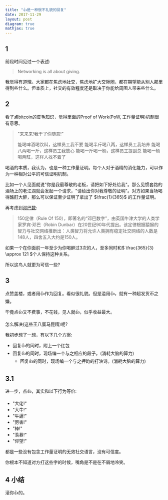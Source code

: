 ```yaml
---
title: "👍是一种很不礼貌的回复"
date: 2017-11-29
layout: post
diagram: true
mathjax: true
---
```


## 1

前段时间见过一个表述:

> Networking is all about giving.

我觉得有道理。大家都在焦虑地社交，焦虑地扩大交际圈，都在期望能从别人那里得到些什么。但本质上，社交的有效程度还是取决于你能给周围人带来些什么。

## 2

看了点bitcoin的皮毛知识，觉得里面的Proof of Work(PoW, 工作量证明)机制很有意思。

>  "来来来!我干了你随意!"
> 
>  能喝啤酒喝饮料，这样员工我不要
>  能喝半斤喝八两，这样员工我培养
>  能喝八两喝一斤，这样员工我放心
>  能喝一斤喝一桶，这样员工提副总
>  能喝一桶喝两缸，这样人找不着了

喝酒的本质，我认为，也是一种工作量证明。每个人对于酒精的消化能力，可以作为一种相对公平的可信证明机制。

比如一个人见面就说"你是我最尊敬的老板，请把如下好处给我"。那么见惯套路的酒场上的老江湖就会发起一个请求，"请给出你对我尊敬的证明"。对方如果当场喝得酩酊大醉，那么可以保证至少证明了拿出了 $\frac{1}{365}$ 的工作量证明。


再考虑到[邓巴数](https://baike.baidu.com/item/150%E5%AE%9A%E5%BE%8B/2112262?fr=aladdin&fromid=7902147&fromtitle=%E9%82%93%E5%B7%B4%E6%95%B0):

> 150定律（Rule Of 150），即著名的“邓巴数字”，由英国牛津大学的人类学家罗宾·邓巴（Robin Dunbar）在20世纪90年代提出。该定律根据猿猴的智力与社交网络推断出：人类智力将允许人类拥有稳定社交网络的人数是148人，四舍五入大约是150人。

如果一个在你面前一年至少为你喝醉过3次的人，至多同时和$ \frac{365}{3} \approx 121 $个人保持这种关系。

所以这鸟人就更为可信一些?


## 3

点赞盖楼，或者用👍作为回复。看似很礼貌。但是滥用👍，就有一种超发货币之嫌。

毕竟点👍又不费事，不花钱，见人就👍，似乎收益最大。

怎么解决(这些王八蛋马屁精)呢?

我初步想了一想，有以下几个方案:

 - 回复👍的同时，附上一个红包
 - 回复👍的同时，现场编一个与之相应的段子。(消耗大脑的算力)
	 - 回复👍的同时，现场编一个与之押韵的打油诗。(消耗大脑的算力)


## 3.1

进一步，点👍，其实和以下行为等价:

 - "大佬!"
 - "大牛!"
 - "牛逼!"
 - "厉害!"
 - "棒!"
 - "羡慕!"
 - "仰望!"


都是一些没有包含工作量证明的无效社交语言，没有可信度。

你根本不知道对方打这些字的时候，嘴角是不是在不屑地冷笑。

## 4 小结

滚你👍的。
